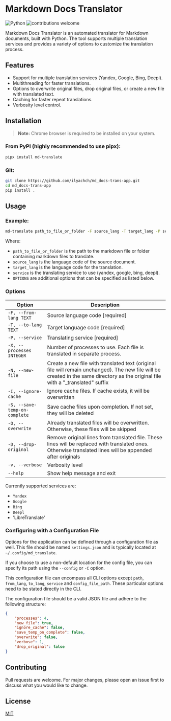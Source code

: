 # Markdown Docs Translator

![Python](https://img.shields.io/badge/python-v3.10+-blue.svg)
![contributions welcome](https://img.shields.io/badge/contributions-welcome-brightgreen.svg?style=flat)

Markdown Docs Translator is an automated translator for Markdown documents, built with Python. The tool supports multiple translation services and provides a variety of options to customize the translation process.

## Features

- Support for multiple translation services (Yandex, Google, Bing, Deepl).
- Multithreading for faster translations.
- Options to overwrite original files, drop original files, or create a new file with translated text.
- Caching for faster repeat translations.
- Verbosity level control.

## Installation

> **Note:** Chrome browser is required to be installed on your system.

### From PyPI (highly recommended to use pipx):

```bash
pipx install md-translate
```

### Git:

```bash
git clone https://github.com/ilyachch/md_docs-trans-app.git
cd md_docs-trans-app
pip install .
```

## Usage

### Example:

```bash
md-translate path_to_file_or_folder -F source_lang -T target_lang -P service [OPTIONS]
```

Where:

- `path_to_file_or_folder` is the path to the markdown file or folder containing markdown files to translate.
- `source_lang` is the language code of the source document.
- `target_lang` is the language code for the translation.
- `service` is the translating service to use (yandex, google, bing, deepl).
- `OPTIONS` are additional options that can be specified as listed below.

### Options

| Option                        | Description                                                                                                                                                                       |
|-------------------------------|-----------------------------------------------------------------------------------------------------------------------------------------------------------------------------------|
| `-F, --from-lang TEXT`        | Source language code \[required\]                                                                                                                                                 |
| `-T, --to-lang TEXT`          | Target language code \[required\]                                                                                                                                                 |
| `-P, --service`               | Translating service \[required\]                                                                                                                                                  |
| `-X, --processes INTEGER`     | Number of processes to use. Each file is translated in separate process.                                                                                                          |
| `-N, --new-file`              | Create a new file with translated text (original file will remain unchanged). The new file will be created in the same directory as the original file with a "\_translated" suffix |
| `-I, --ignore-cache`          | Ignore cache files. If cache exists, it will be overwritten                                                                                                                       |
| `-S, --save-temp-on-complete` | Save cache files upon completion. If not set, they will be deleted                                                                                                                |
| `-O, --overwrite`             | Already translated files will be overwritten. Otherwise, these files will be skipped                                                                                              |
| `-D, --drop-original`         | Remove original lines from translated file. These lines will be replaced with translated ones. Otherwise translated lines will be appended after originals                         |
| `-v, --verbose`               | Verbosity level                                                                                                                                                                   |
| `--help`                      | Show help message and exit                                                                                                                                                        |

Currently supported services are:

- `Yandex`
- `Google`
- `Bing`
- `Deepl`
- 'LibreTranslate'

### Configuring with a Configuration File

Options for the application can be defined through a configuration file as well. This file should be named `settings.json` and is typically located at `~/.config/md_translate`.

If you choose to use a non-default location for the config file, you can specify its path using the `--config` or `-C` option.

This configuration file can encompass all CLI options except `path`, `from_lang`, `to_lang`, `service` and `config_file_path`. These particular options need to be stated directly in the CLI.

The configuration file should be a valid JSON file and adhere to the following structure:

```json
{
    "processes": 4,
    "new_file": true,
    "ignore_cache": false,
    "save_temp_on_complete": false,
    "overwrite": false,
    "verbose": 1,
    "drop_original": false
}
```

## Contributing

Pull requests are welcome. For major changes, please open an issue first to discuss what you would like to change.

## License

[MIT](https://choosealicense.com/licenses/mit/)
